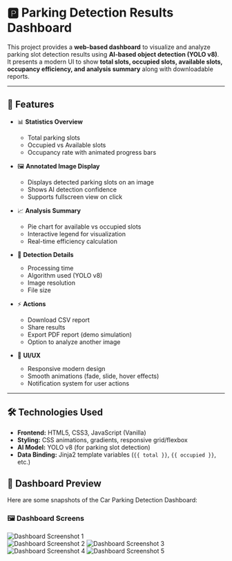 # 🅿️ Parking Detection Results Dashboard

This project provides a **web-based dashboard** to visualize and analyze parking slot detection results using **AI-based object detection (YOLO v8)**.  
It presents a modern UI to show **total slots, occupied slots, available slots, occupancy efficiency, and analysis summary** along with downloadable reports.

---

## 🚀 Features

- 📊 **Statistics Overview**
  - Total parking slots
  - Occupied vs Available slots
  - Occupancy rate with animated progress bars

- 🖼️ **Annotated Image Display**
  - Displays detected parking slots on an image
  - Shows AI detection confidence
  - Supports fullscreen view on click

- 📈 **Analysis Summary**
  - Pie chart for available vs occupied slots
  - Interactive legend for visualization
  - Real-time efficiency calculation

- 📝 **Detection Details**
  - Processing time
  - Algorithm used (YOLO v8)
  - Image resolution
  - File size

- ⚡ **Actions**
  - Download CSV report
  - Share results
  - Export PDF report (demo simulation)
  - Option to analyze another image

- 🎨 **UI/UX**
  - Responsive modern design
  - Smooth animations (fade, slide, hover effects)
  - Notification system for user actions

---

## 🛠️ Technologies Used

- **Frontend:** HTML5, CSS3, JavaScript (Vanilla)
- **Styling:** CSS animations, gradients, responsive grid/flexbox
- **AI Model:** YOLO v8 (for parking slot detection)
- **Data Binding:** Jinja2 template variables (`{{ total }}`, `{{ occupied }}`, etc.)

## 🚗 Dashboard Preview

Here are some snapshots of the Car Parking Detection Dashboard:

### 🖼️ Dashboard Screens

![Dashboard Screenshot 1](https://raw.githubusercontent.com/Lakshmibhavaniyepuri/CarParking/1.png)  
![Dashboard Screenshot 2](https://raw.githubusercontent.com/Lakshmibhavaniyepuri/CarParking/2.png)
![Dashboard Screenshot 3](https://raw.githubusercontent.com/Lakshmibhavaniyepuri/CarParking/3.png) 
![Dashboard Screenshot 4](https://raw.githubusercontent.com/Lakshmibhavaniyepuri/CarParking/4.png)
![Dashboard Screenshot 5](https://raw.githubusercontent.com/Lakshmibhavaniyepuri/CarParking/5.png)



